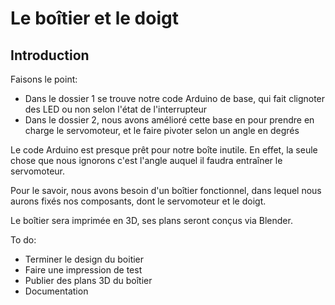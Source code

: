 # Le boîtier et le doigt

## Introduction

Faisons le point:

* Dans le dossier 1 se trouve notre code Arduino de base, qui fait clignoter des LED ou non selon l'état de l'interrupteur
* Dans le dossier 2, nous avons amélioré cette base en pour prendre en charge le servomoteur, et le faire pivoter selon un angle en degrés

Le code Arduino est presque prêt pour notre boîte inutile.
En effet, la seule chose que nous ignorons c'est l'angle auquel il faudra entraîner le servomoteur.

Pour le savoir, nous avons besoin d'un boîtier fonctionnel, dans lequel nous aurons fixés nos composants, dont le servomoteur et le doigt.

Le boîtier sera imprimée en 3D, ses plans seront conçus via Blender.

To do:

* Terminer le design du boitier
* Faire une impression de test
* Publier des plans 3D du boîtier
* Documentation
